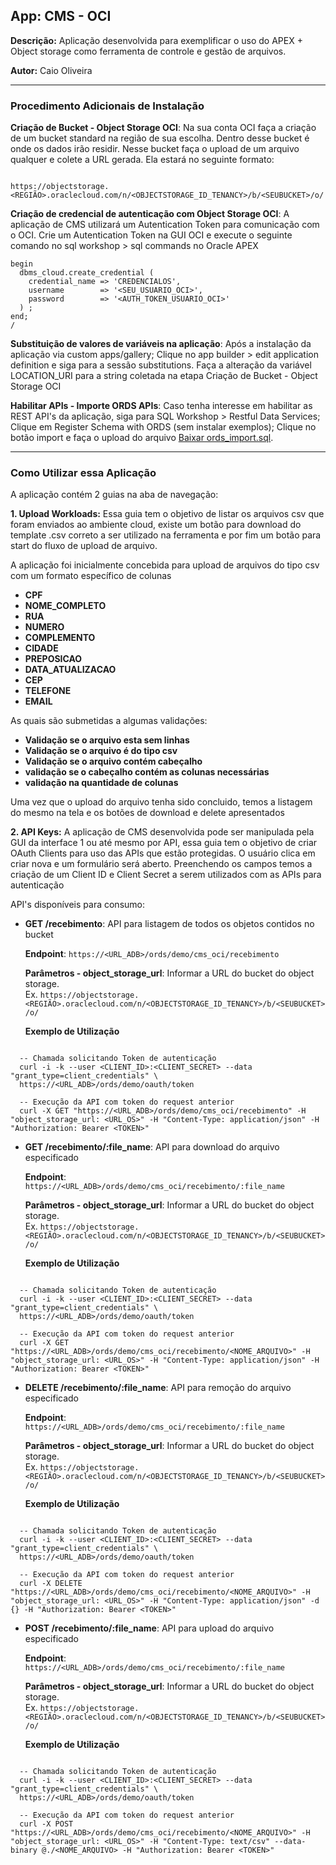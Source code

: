 ## **App: CMS - OCI**
**Descrição:** Aplicação desenvolvida para exemplificar o uso do APEX + Object storage como ferramenta de controle e gestão de arquivos.

**Autor:** Caio Oliveira  

---

### **Procedimento Adicionais de Instalação**

**Criação de Bucket - Object Storage OCI**: Na sua conta OCI faça a criação de um bucket standard na região de sua escolha. Dentro desse bucket é onde os dados irão residir. Nesse bucket faça o upload de um arquivo qualquer e colete a URL gerada. Ela estará no seguinte formato: 
```

https://objectstorage.<REGIÃO>.oraclecloud.com/n/<OBJECTSTORAGE_ID_TENANCY>/b/<SEUBUCKET>/o/

```

**Criação de credencial de autenticação com Object Storage OCI**: A aplicação de CMS utilizará um Autentication Token para comunicação com o OCI. Crie um Autentication Token na GUI OCI e execute o seguinte comando no sql workshop > sql commands no Oracle APEX

```
begin
  dbms_cloud.create_credential (
    credential_name => 'CREDENCIALOS',
    username        => '<SEU_USUARIO_OCI>',
    password        => '<AUTH_TOKEN_USUARIO_OCI>'
  ) ;
end;
/

```

**Substituição de valores de variáveis na aplicação**: Após a instalação da aplicação via custom apps/gallery; Clique no app builder > edit application definition e siga para a sessão substitutions. Faça a alteração da variável LOCATION_URI para a string coletada na etapa Criação de Bucket - Object Storage OCI

**Habilitar APIs - Importe ORDS APIs**: Caso tenha interesse em habilitar as REST API's da aplicação, siga para SQL Workshop > Restful Data Services; Clique em Register Schema with ORDS (sem instalar exemplos); Clique no botão import e faça o upload do arquivo <a href="https://raw.githubusercontent.com/caiogusto2/oracleapex/refs/heads/main/CMS_OCI/ords_import.sql" target="_blank">Baixar ords_import.sql</a>.

---

### **Como Utilizar essa Aplicação**

A aplicação contém 2 guias na aba de navegação:

**1. Upload Workloads:** Essa guia tem o objetivo de listar os arquivos csv que foram enviados ao ambiente cloud, existe um botão para download do template .csv correto a ser utilizado na ferramenta e por fim um botão para start do fluxo de upload de arquivo. 

A aplicação foi inicialmente concebida para upload de arquivos do tipo csv com um formato específico de colunas
* **CPF**
* **NOME_COMPLETO**
* **RUA**
* **NUMERO**
* **COMPLEMENTO**
* **CIDADE**
* **PREPOSICAO**
* **DATA_ATUALIZACAO**
* **CEP**
* **TELEFONE**
* **EMAIL**

As quais são submetidas a algumas validações:
* **Validação se o arquivo esta sem linhas**
* **Validação se o arquivo é do tipo csv**
* **Validação se o arquivo contém cabeçalho**
* **validação se o cabeçalho contém as colunas necessárias**
* **validação na quantidade de colunas**

Uma vez que o upload do arquivo tenha sido concluido, temos a listagem do mesmo na tela e os botões de download e delete apresentados

**2. API Keys:** A aplicação de CMS desenvolvida pode ser manipulada pela GUI da interface 1 ou até mesmo por API, essa guia tem o objetivo de criar OAuth Clients para uso das APIs que estão protegidas. O usuário clica em criar nova e um formulário será aberto. Preenchendo os campos temos a criação de um Client ID e Client Secret a serem utilizados com as APIs para autenticação


API's disponíveis para consumo:
* **GET /recebimento**: API para listagem de todos os objetos contidos no bucket

  **Endpoint**: `https://<URL_ADB>/ords/demo/cms_oci/recebimento`

  **Parâmetros - object_storage_url**: Informar a URL do bucket do object storage.  
  Ex. `https://objectstorage.<REGIÃO>.oraclecloud.com/n/<OBJECTSTORAGE_ID_TENANCY>/b/<SEUBUCKET>/o/`

  **Exemplo de Utilização**

```
  
  -- Chamada solicitando Token de autenticação
  curl -i -k --user <CLIENT_ID>:<CLIENT_SECRET> --data "grant_type=client_credentials" \
  https://<URL_ADB>/ords/demo/oauth/token
  
  -- Execução da API com token do request anterior
  curl -X GET "https://<URL_ADB>/ords/demo/cms_oci/recebimento" -H "object_storage_url: <URL_OS>" -H "Content-Type: application/json" -H "Authorization: Bearer <TOKEN>"

```

* **GET /recebimento/:file_name**: API para download do arquivo especificado

  **Endpoint**: `https://<URL_ADB>/ords/demo/cms_oci/recebimento/:file_name`

  **Parâmetros - object_storage_url**: Informar a URL do bucket do object storage.  
  Ex. `https://objectstorage.<REGIÃO>.oraclecloud.com/n/<OBJECTSTORAGE_ID_TENANCY>/b/<SEUBUCKET>/o/`

  **Exemplo de Utilização**

```
  
  -- Chamada solicitando Token de autenticação
  curl -i -k --user <CLIENT_ID>:<CLIENT_SECRET> --data "grant_type=client_credentials" \
  https://<URL_ADB>/ords/demo/oauth/token
  
  -- Execução da API com token do request anterior
  curl -X GET "https://<URL_ADB>/ords/demo/cms_oci/recebimento/<NOME_ARQUIVO>" -H "object_storage_url: <URL_OS>" -H "Content-Type: application/json" -H "Authorization: Bearer <TOKEN>"

```

* **DELETE /recebimento/:file_name**: API para remoção do arquivo especificado

  **Endpoint**: `https://<URL_ADB>/ords/demo/cms_oci/recebimento/:file_name`

  **Parâmetros - object_storage_url**: Informar a URL do bucket do object storage.  
  Ex. `https://objectstorage.<REGIÃO>.oraclecloud.com/n/<OBJECTSTORAGE_ID_TENANCY>/b/<SEUBUCKET>/o/`

  **Exemplo de Utilização**

```
  
  -- Chamada solicitando Token de autenticação
  curl -i -k --user <CLIENT_ID>:<CLIENT_SECRET> --data "grant_type=client_credentials" \
  https://<URL_ADB>/ords/demo/oauth/token
  
  -- Execução da API com token do request anterior
  curl -X DELETE "https://<URL_ADB>/ords/demo/cms_oci/recebimento/<NOME_ARQUIVO>" -H "object_storage_url: <URL_OS>" -H "Content-Type: application/json" -d {} -H "Authorization: Bearer <TOKEN>"

```

* **POST /recebimento/:file_name**: API para upload do arquivo especificado

  **Endpoint**: `https://<URL_ADB>/ords/demo/cms_oci/recebimento/:file_name`

  **Parâmetros - object_storage_url**: Informar a URL do bucket do object storage.  
  Ex. `https://objectstorage.<REGIÃO>.oraclecloud.com/n/<OBJECTSTORAGE_ID_TENANCY>/b/<SEUBUCKET>/o/`

  **Exemplo de Utilização**

```
  
  -- Chamada solicitando Token de autenticação
  curl -i -k --user <CLIENT_ID>:<CLIENT_SECRET> --data "grant_type=client_credentials" \
  https://<URL_ADB>/ords/demo/oauth/token
  
  -- Execução da API com token do request anterior
  curl -X POST "https://<URL_ADB>/ords/demo/cms_oci/recebimento/<NOME_ARQUIVO>" -H "object_storage_url: <URL_OS>" -H "Content-Type: text/csv" --data-binary @./<NOME_ARQUIVO> -H "Authorization: Bearer <TOKEN>"

```